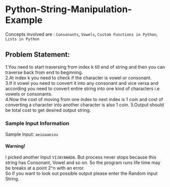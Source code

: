 # Python-String-Manipulation-Example
Concepts involved are : `Consonants`, `Vowels`, `Custom Functions in Python`, `Lists in Python`
## Problem Statement:
1.You need to start traversing from index k till end of string and then you can traverse back from end to beginning.\
2.At index k you need to check if the character is vowel or consonant.\
3.If it vowel you need to convert it into any consonant and vice versa and according you need to convert entire string into one kind of characters i.e vowels or consonants.\
4.Now the cost of moving from one index to next index is 1 coin and cost of converting a character into another character is also 1 coin.
5.Output should be total cost to get desired output string.

### Sample Input Information
Sample Input: `aeioaaeiou`


#### Warning!
I picked another Input `VIJAYAWADA`. But process never stops because this string has Consonant, Vowel and so on. So the program runs life time may be breaks at a point 2^n with an error.\
So if you want to look out possible output please enter the Random input String.

